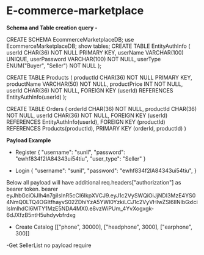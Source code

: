# E-commerce-marketplace

**Schema and Table creation query -**

CREATE SCHEMA EcommerceMarketplaceDB;
use EcommerceMarketplaceDB;
show tables;
CREATE TABLE EntityAuthInfo (
    userId CHAR(36) NOT NULL PRIMARY KEY,
    userName VARCHAR(100) UNIQUE,
    userPassword VARCHAR(100) NOT NULL,
    userType ENUM("Buyer", "Seller") NOT NULL
);

CREATE TABLE Products (
    productId CHAR(36) NOT NULL PRIMARY KEY,
    productName VARCHAR(50) NOT NULL,
    productPrice INT NOT NULL,
    userId CHAR(36) NOT NULL,
    FOREIGN KEY (userId) REFERENCES EntityAuthInfo(userId)
);

CREATE TABLE Orders (
	orderId CHAR(36) NOT NULL,
    productId CHAR(36) NOT NULL,
    userId CHAR(36) NOT NULL,
    FOREIGN KEY (userId) REFERENCES EntityAuthInfo(userId),
    FOREIGN KEY (productId) REFERENCES Products(productId),
    PRIMARY KEY (orderId, productId)
)

**Payload Example**
- Register
{
    "username": "sunil",
    "password": "ewhf834f2lA84343ui54tiu",
    "user_type": "Seller"
}

- Login
{
    "username": "sunil",
    "password": "ewhf834f2lA84343ui54tiu",
}

Below all payload will have additional req.headers["authorization"] as bearer token.
bearer eyJhbGciOiJIh4n7giIsInR5cCI6IkpXVCJ9.eyJ1c2VySWQiOiJjNDI3MzE4YS04NmQ0LTQ4OGItfhayvS02ZDhiYzA5YWI0YzkiLCJ1c2VyVHlwZSI6IlNlbGxlciIsImlhdCI6MTY1MzE5NDA4MX0.e8vzWiPUm_4YvXogxgk-6dJXfzB5ntH5uhdyvbfrdxg

- Create Catalog
[["phone", 30000], ["headphone", 3000], ["earphone", 300]]

-Get SellerList
no payload require